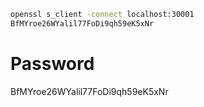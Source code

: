```sh
openssl s_client -connect localhost:30001
BfMYroe26WYalil77FoDi9qh59eK5xNr
```

# Password
BfMYroe26WYalil77FoDi9qh59eK5xNr